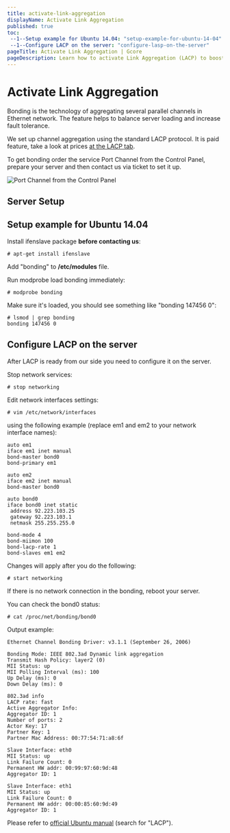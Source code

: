 ```yaml
---
title: activate-link-aggregation
displayName: Activate Link Aggregation
published: true
toc:
 --1--Setup example for Ubuntu 14.04: "setup-example-for-ubuntu-14-04"
 --1--Configure LACP on the server: "configure-lasp-on-the-server"
pageTitle: Activate Link Aggregation | Gcore
pageDescription: Learn how to activate Link Aggregation (LACP) to boost server performance and enhance fault tolerance.
---
```

# Activate Link Aggregation

Bonding is the technology of aggregating several parallel channels in Ethernet network. The feature helps to balance server loading and increase fault tolerance. 

We set up channel aggregation using the standard LACP protocol. It is paid feature, take a look at prices <a href="https://gcore.com/hosting/miscellaneous" target="_blank">at the LACP tab</a>.

To get bonding order the service Port Channel from the Control Panel, prepare your server and then contact us via ticket to set it up. 

<img class="WACImage SCXW53247752" src="https://assets.gcore.pro/docs/hosting/other-services/link-aggreagtion/activate-link-aggregation/blobid1.png" alt="Port Channel from the Control Panel">

## Server Setup

## Setup example for Ubuntu 14.04

Install ifenslave package **before contacting us**:

```
# apt-get install ifenslave​
```

Add "bonding" to **/etc/modules** file.

Run modprobe load bonding immediately:

```
# modprobe bonding
```

Make sure it's loaded, you should see something like "bonding 147456 0":

```
# lsmod | grep bonding  
bonding 147456 0
```

## Configure LACP on the server

After LACP is ready from our side you need to configure it on the server.

Stop network services:

```
# stop networking
```

Edit network interfaces settings:

```
# vim /etc/network/interfaces
```

using the following example (replace em1 and em2 to your network interface names):

```
auto em1  
iface em1 inet manual  
bond-master bond0  
bond-primary em1  
  
auto em2  
iface em2 inet manual  
bond-master bond0  
  
auto bond0  
iface bond0 inet static  
 address 92.223.103.25  
 gateway 92.223.103.1  
 netmask 255.255.255.0  
  
bond-mode 4  
bond-miimon 100  
bond-lacp-rate 1  
bond-slaves em1 em2
```

Changes will apply after you do the following:

```
# start networking
```

If there is no network connection in the bonding, reboot your server. 

You can check the bond0 status:

```
# cat /proc/net/bonding/bond0
```

Output example:

```
Ethernet Channel Bonding Driver: v3.1.1 (September 26, 2006)

Bonding Mode: IEEE 802.3ad Dynamic link aggregation
Transmit Hash Policy: layer2 (0)
MII Status: up
MII Polling Interval (ms): 100
Up Delay (ms): 0
Down Delay (ms): 0

802.3ad info
LACP rate: fast
Active Aggregator Info:
Aggregator ID: 1
Number of ports: 2
Actor Key: 17
Partner Key: 1
Partner Mac Address: 00:77:54:71:a8:6f

Slave Interface: eth0
MII Status: up
Link Failure Count: 0
Permanent HW addr: 00:99:97:60:9d:48
Aggregator ID: 1

Slave Interface: eth1
MII Status: up
Link Failure Count: 0
Permanent HW addr: 00:00:85:60:9d:49
Aggregator ID: 1​
```

Please refer to <a href="https://help.ubuntu.com/community/UbuntuBonding" target="_blank">official Ubuntu manual</a> (search for "LACP").

